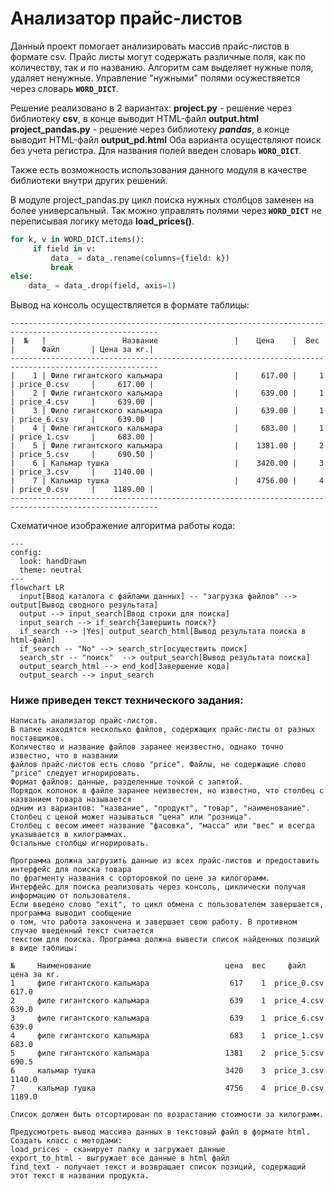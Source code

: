 # Анализатор прайс-листов

Данный проект помогает анализировать массив прайс-листов в формате csv. Прайс листы могут содержать различные поля, как по количеству, так и по названию. Алгоритм сам выделяет нужные поля, удаляет ненужные. Управление "нужными" полями осужествяется через словарь **`WORD_DICT`**.  

Решение реализовано в 2 вариантах:
**project.py** - решение через библиотеку **csv**, в конце выводит HTML-файл **output.html**
**project_pandas.py** - решение через библиотеку _**pandas**_, в конце выводит HTML-файл **output_pd.html**
Оба варианта осуществляют поиск без учета регистра. Для названия полей введен словарь **`WORD_DICT`**.  

Также есть возможность использования данного модуля в качестве библиотеки внутри других решений.  

В модуле project_pandas.py цикл поиска нужных столбцов заменен на более универсальный. Так можно управлять полями через **`WORD_DICT`** не переписывая логику метода **load_prices()**.

```python
for k, v in WORD_DICT.items():
     if field in v:
         data_ = data_.rename(columns={field: k})
         break
else:
    data_ = data_.drop(field, axis=1)
```
Вывод на консоль осуществляется в формате таблицы:
```
-------------------------------------------------------------------------------------------------------
|  №   |                 Название                 |    Цена    |  Вес  |      Файл       | Цена за кг.|
-------------------------------------------------------------------------------------------------------
|    1 | Филе гигантского кальмара                |     617.00 |     1 | price_0.csv     |     617.00 |
|    2 | Филе гигантского кальмара                |     639.00 |     1 | price_4.csv     |     639.00 |
|    3 | Филе гигантского кальмара                |     639.00 |     1 | price_6.csv     |     639.00 |
|    4 | Филе гигантского кальмара                |     683.00 |     1 | price_1.csv     |     683.00 |
|    5 | Филе гигантского кальмара                |    1381.00 |     2 | price_5.csv     |     690.50 |
|    6 | Кальмар тушка                            |    3420.00 |     3 | price_3.csv     |    1140.00 |
|    7 | Кальмар тушка                            |    4756.00 |     4 | price_0.csv     |    1189.00 |
-------------------------------------------------------------------------------------------------------
```
Схематичное изображение алгоритма работы кода:

```mermaid
---
config:
  look: handDrawn
  theme: neutral
---
flowchart LR
  input[Ввод каталога с файлами данных] -- "загрузка файлов" --> output[Вывод сводного результата]
  output --> input_search[Ввод строки для поиска]
  input_search --> if_search{Завершить поиск?}
  if_search --> |Yes| output_search_html[Вывод результата поиска в html-файл]
  if_search -- "No" --> search_str[осуществить поиск]
  search_str -- "поиск"  --> output_search[Вывод результата поиска]
  output_search_html --> end_kod[Завершение кода]
  output_search --> input_search
```

### Ниже приведен текст технического задания:

```
Написать анализатор прайс-листов.
В папке находятся несколько файлов, содержащих прайс-листы от разных поставщиков.
Количество и название файлов заранее неизвестно, однако точно известно, что в названии
файлов прайс-листов есть слово "price". Файлы, не содержащие слово "price" следует игнорировать.
Формат файлов: данные, разделенные точкой с запятой.
Порядок колонок в файле заранее неизвестен, но известно, что столбец с названием товара называется
одним из вариантов: "название", "продукт", "товар", "наименование".
Столбец с ценой может называться "цена" или "розница".
Столбец с весом имеет название "фасовка", "масса" или "вес" и всегда указывается в килограммах.
Остальные столбцы игнорировать.

Программа должна загрузить данные из всех прайс-листов и предоставить интерфейс для поиска товара
по фрагменту названия с сорторовкой по цене за килогорамм.
Интерфейс для поиска реализовать через консоль, циклически получая информацию от пользователя.
Если введено слово "exit", то цикл обмена с пользователем завершается, программа выводит сообщение
о том, что работа закончена и завершает свою работу. В противном случае введенный текст считается
текстом для поиска. Программа должна вывести список найденных позиций в виде таблицы:

№     Наименование                              цена  вес     файл     цена за кг.
1     филе гигантского кальмара                  617    1  price_0.csv  617.0
2     филе гигантского кальмара                  639    1  price_4.csv  639.0
3     филе гигантского кальмара                  639    1  price_6.csv  639.0
4     филе гигантского кальмара                  683    1  price_1.csv  683.0
5     филе гигантского кальмара                 1381    2  price_5.csv  690.5
6     кальмар тушка                             3420    3  price_3.csv  1140.0
7     кальмар тушка                             4756    4  price_0.csv  1189.0

Список должен быть отсортирован по возрастанию стоимости за килограмм.

Предусмотреть вывод массива данных в текстовый файл в формате html.
Создать класс с методами:
load_prices - сканирует папку и загружает данные
export_to_html - выгружает все данные в html файл
find_text - получает текст и возвращает список позиций, содержащий этот текст в названии продукта.
```
